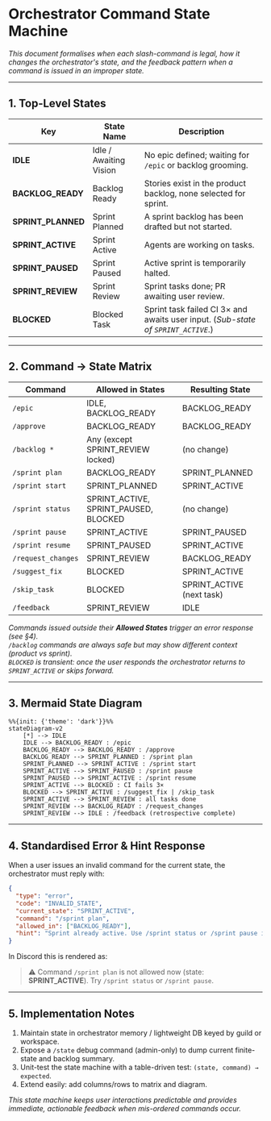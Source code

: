 # Orchestrator Command State Machine

_This document formalises when each slash-command is legal, how it changes the orchestrator's state, and the feedback pattern when a command is issued in an improper state._

---

## 1. Top-Level States
| Key | State Name | Description |
| --- | ----------- | ----------- |
| **IDLE** | Idle / Awaiting Vision | No epic defined; waiting for `/epic` or backlog grooming. |
| **BACKLOG_READY** | Backlog Ready | Stories exist in the product backlog, none selected for sprint. |
| **SPRINT_PLANNED** | Sprint Planned | A sprint backlog has been drafted but not started. |
| **SPRINT_ACTIVE** | Sprint Active | Agents are working on tasks. |
| **SPRINT_PAUSED** | Sprint Paused | Active sprint is temporarily halted. |
| **SPRINT_REVIEW** | Sprint Review | Sprint tasks done; PR awaiting user review. |
| **BLOCKED** | Blocked Task | Sprint task failed CI 3× and awaits user input. (_Sub-state of `SPRINT_ACTIVE`_.)|

---

## 2. Command → State Matrix

| Command | Allowed in States | Resulting State |
|---------|-------------------|-----------------|
| `/epic` | IDLE, BACKLOG_READY | BACKLOG_READY |
| `/approve` | BACKLOG_READY | BACKLOG_READY |
| `/backlog *` | Any (except SPRINT_REVIEW locked) | (no change) |
| `/sprint plan` | BACKLOG_READY | SPRINT_PLANNED |
| `/sprint start` | SPRINT_PLANNED | SPRINT_ACTIVE |
| `/sprint status` | SPRINT_ACTIVE, SPRINT_PAUSED, BLOCKED | (no change) |
| `/sprint pause` | SPRINT_ACTIVE | SPRINT_PAUSED |
| `/sprint resume` | SPRINT_PAUSED | SPRINT_ACTIVE |
| `/request_changes` | SPRINT_REVIEW | BACKLOG_READY |
| `/suggest_fix` | BLOCKED | SPRINT_ACTIVE |
| `/skip_task` | BLOCKED | SPRINT_ACTIVE (next task) |
| `/feedback` | SPRINT_REVIEW | IDLE |

*Commands issued outside their **Allowed States** trigger an error response (see §4).*  
*`/backlog` commands are always safe but may show different context (product vs sprint).*  
*`BLOCKED` is transient: once the user responds the orchestrator returns to `SPRINT_ACTIVE` or skips forward.*

---

## 3. Mermaid State Diagram

```mermaid
%%{init: {'theme': 'dark'}}%%
stateDiagram-v2
    [*] --> IDLE
    IDLE --> BACKLOG_READY : /epic
    BACKLOG_READY --> BACKLOG_READY : /approve
    BACKLOG_READY --> SPRINT_PLANNED : /sprint plan
    SPRINT_PLANNED --> SPRINT_ACTIVE : /sprint start
    SPRINT_ACTIVE --> SPRINT_PAUSED : /sprint pause
    SPRINT_PAUSED --> SPRINT_ACTIVE : /sprint resume
    SPRINT_ACTIVE --> BLOCKED : CI fails 3×
    BLOCKED --> SPRINT_ACTIVE : /suggest_fix | /skip_task
    SPRINT_ACTIVE --> SPRINT_REVIEW : all tasks done
    SPRINT_REVIEW --> BACKLOG_READY : /request_changes
    SPRINT_REVIEW --> IDLE : /feedback (retrospective complete)
```

---

## 4. Standardised Error & Hint Response
When a user issues an invalid command for the current state, the orchestrator must reply with:

```json
{
  "type": "error",
  "code": "INVALID_STATE",
  "current_state": "SPRINT_ACTIVE",
  "command": "/sprint plan",
  "allowed_in": ["BACKLOG_READY"],
  "hint": "Sprint already active. Use /sprint status or /sprint pause instead."
}
```

In Discord this is rendered as:
> ⚠️ Command `/sprint plan` is not allowed now (state: **SPRINT_ACTIVE**). Try `/sprint status` or `/sprint pause`.

---

## 5. Implementation Notes
1. Maintain state in orchestrator memory / lightweight DB keyed by guild or workspace.
2. Expose a `/state` debug command (admin-only) to dump current finite-state and backlog summary.
3. Unit-test the state machine with a table-driven test: `(state, command) → expected`.
4. Extend easily: add columns/rows to matrix and diagram.

_This state machine keeps user interactions predictable and provides immediate, actionable feedback when mis-ordered commands occur._ 